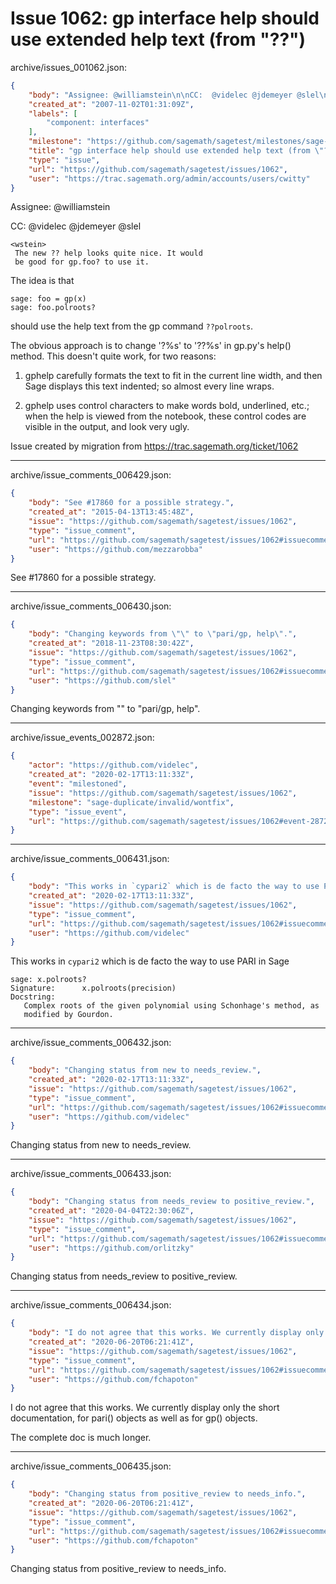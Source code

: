 # Issue 1062: gp interface help should use extended help text (from "??")

archive/issues_001062.json:
```json
{
    "body": "Assignee: @williamstein\n\nCC:  @videlec @jdemeyer @slel\n\n```\n<wstein> \n The new ?? help looks quite nice. It would\n be good for gp.foo? to use it.\n```\n\nThe idea is that\n\n```\nsage: foo = gp(x)\nsage: foo.polroots?\n```\n\nshould use the help text from the gp command `??polroots`.\n\nThe obvious approach is to change '?%s' to '??%s' in gp.py's help() method.  This doesn't quite work, for two reasons:\n\n1) gphelp carefully formats the text to fit in the current line width, and then Sage displays this text indented; so almost every line wraps.\n\n2) gphelp uses control characters to make words bold, underlined, etc.; when the help is viewed from the notebook, these control codes are visible in the output, and look very ugly.\n\nIssue created by migration from https://trac.sagemath.org/ticket/1062\n\n",
    "created_at": "2007-11-02T01:31:09Z",
    "labels": [
        "component: interfaces"
    ],
    "milestone": "https://github.com/sagemath/sagetest/milestones/sage-duplicate/invalid/wontfix",
    "title": "gp interface help should use extended help text (from \"??\")",
    "type": "issue",
    "url": "https://github.com/sagemath/sagetest/issues/1062",
    "user": "https://trac.sagemath.org/admin/accounts/users/cwitty"
}
```
Assignee: @williamstein

CC:  @videlec @jdemeyer @slel

```
<wstein> 
 The new ?? help looks quite nice. It would
 be good for gp.foo? to use it.
```

The idea is that

```
sage: foo = gp(x)
sage: foo.polroots?
```

should use the help text from the gp command `??polroots`.

The obvious approach is to change '?%s' to '??%s' in gp.py's help() method.  This doesn't quite work, for two reasons:

1) gphelp carefully formats the text to fit in the current line width, and then Sage displays this text indented; so almost every line wraps.

2) gphelp uses control characters to make words bold, underlined, etc.; when the help is viewed from the notebook, these control codes are visible in the output, and look very ugly.

Issue created by migration from https://trac.sagemath.org/ticket/1062





---

archive/issue_comments_006429.json:
```json
{
    "body": "See #17860 for a possible strategy.",
    "created_at": "2015-04-13T13:45:48Z",
    "issue": "https://github.com/sagemath/sagetest/issues/1062",
    "type": "issue_comment",
    "url": "https://github.com/sagemath/sagetest/issues/1062#issuecomment-6429",
    "user": "https://github.com/mezzarobba"
}
```

See #17860 for a possible strategy.



---

archive/issue_comments_006430.json:
```json
{
    "body": "Changing keywords from \"\" to \"pari/gp, help\".",
    "created_at": "2018-11-23T08:30:42Z",
    "issue": "https://github.com/sagemath/sagetest/issues/1062",
    "type": "issue_comment",
    "url": "https://github.com/sagemath/sagetest/issues/1062#issuecomment-6430",
    "user": "https://github.com/slel"
}
```

Changing keywords from "" to "pari/gp, help".



---

archive/issue_events_002872.json:
```json
{
    "actor": "https://github.com/videlec",
    "created_at": "2020-02-17T13:11:33Z",
    "event": "milestoned",
    "issue": "https://github.com/sagemath/sagetest/issues/1062",
    "milestone": "sage-duplicate/invalid/wontfix",
    "type": "issue_event",
    "url": "https://github.com/sagemath/sagetest/issues/1062#event-2872"
}
```



---

archive/issue_comments_006431.json:
```json
{
    "body": "This works in `cypari2` which is de facto the way to use PARI in Sage\n\n```\nsage: x.polroots?\nSignature:      x.polroots(precision)\nDocstring:     \n   Complex roots of the given polynomial using Schonhage's method, as\n   modified by Gourdon.\n```",
    "created_at": "2020-02-17T13:11:33Z",
    "issue": "https://github.com/sagemath/sagetest/issues/1062",
    "type": "issue_comment",
    "url": "https://github.com/sagemath/sagetest/issues/1062#issuecomment-6431",
    "user": "https://github.com/videlec"
}
```

This works in `cypari2` which is de facto the way to use PARI in Sage

```
sage: x.polroots?
Signature:      x.polroots(precision)
Docstring:     
   Complex roots of the given polynomial using Schonhage's method, as
   modified by Gourdon.
```



---

archive/issue_comments_006432.json:
```json
{
    "body": "Changing status from new to needs_review.",
    "created_at": "2020-02-17T13:11:33Z",
    "issue": "https://github.com/sagemath/sagetest/issues/1062",
    "type": "issue_comment",
    "url": "https://github.com/sagemath/sagetest/issues/1062#issuecomment-6432",
    "user": "https://github.com/videlec"
}
```

Changing status from new to needs_review.



---

archive/issue_comments_006433.json:
```json
{
    "body": "Changing status from needs_review to positive_review.",
    "created_at": "2020-04-04T22:30:06Z",
    "issue": "https://github.com/sagemath/sagetest/issues/1062",
    "type": "issue_comment",
    "url": "https://github.com/sagemath/sagetest/issues/1062#issuecomment-6433",
    "user": "https://github.com/orlitzky"
}
```

Changing status from needs_review to positive_review.



---

archive/issue_comments_006434.json:
```json
{
    "body": "I do not agree that this works. We currently display only the short documentation, for pari() objects as well as for gp() objects.\n\nThe complete doc is much longer.",
    "created_at": "2020-06-20T06:21:41Z",
    "issue": "https://github.com/sagemath/sagetest/issues/1062",
    "type": "issue_comment",
    "url": "https://github.com/sagemath/sagetest/issues/1062#issuecomment-6434",
    "user": "https://github.com/fchapoton"
}
```

I do not agree that this works. We currently display only the short documentation, for pari() objects as well as for gp() objects.

The complete doc is much longer.



---

archive/issue_comments_006435.json:
```json
{
    "body": "Changing status from positive_review to needs_info.",
    "created_at": "2020-06-20T06:21:41Z",
    "issue": "https://github.com/sagemath/sagetest/issues/1062",
    "type": "issue_comment",
    "url": "https://github.com/sagemath/sagetest/issues/1062#issuecomment-6435",
    "user": "https://github.com/fchapoton"
}
```

Changing status from positive_review to needs_info.
